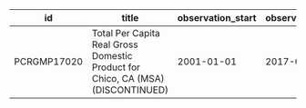 | id          | title                                                                           | observation_start   | observation_end   |
|-------------|---------------------------------------------------------------------------------|---------------------|-------------------|
| PCRGMP17020 | Total Per Capita Real Gross Domestic Product for Chico, CA (MSA) (DISCONTINUED) | 2001-01-01          | 2017-01-01        |